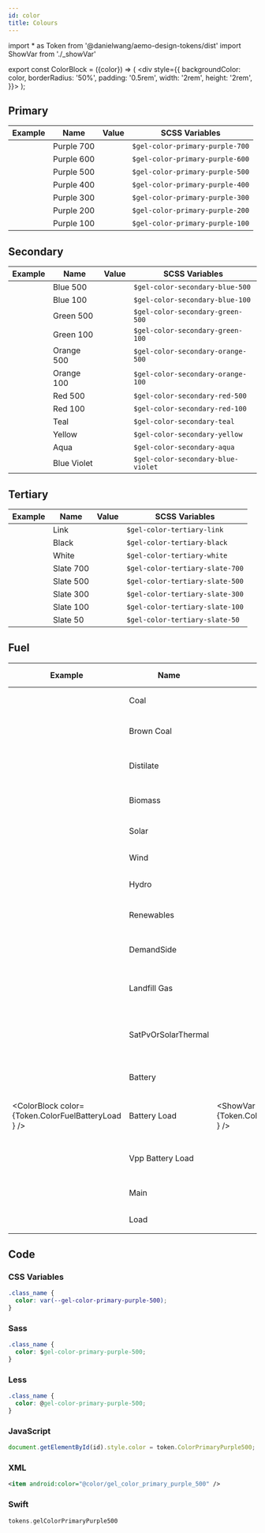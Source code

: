 ```yaml
---
id: color
title: Colours
---
```


import * as Token from '@danielwang/aemo-design-tokens/dist'
import ShowVar from './_showVar'

export const ColorBlock = ({color}) => ( <div style={{
    backgroundColor: color,
    borderRadius: '50%',
    padding: '0.5rem',
    width: '2rem',
    height: '2rem',
  }}></div> );


## Primary
| Example | Name | Value | SCSS Variables 
|---|---|---|---|
| <ColorBlock color={Token.ColorPrimaryPurple700} /> | Purple 700 | <ShowVar code={Token.ColorPrimaryPurple700} /> | `$gel-color-primary-purple-700` 
| <ColorBlock color={Token.ColorPrimaryPurple600} /> | Purple 600 | <ShowVar code={Token.ColorPrimaryPurple600} /> | `$gel-color-primary-purple-600` 
| <ColorBlock color={Token.ColorPrimaryPurple500} /> | Purple 500 | <ShowVar code={Token.ColorPrimaryPurple500} /> | `$gel-color-primary-purple-500` 
| <ColorBlock color={Token.ColorPrimaryPurple400} /> | Purple 400 | <ShowVar code={Token.ColorPrimaryPurple400} /> | `$gel-color-primary-purple-400`
| <ColorBlock color={Token.ColorPrimaryPurple300} /> | Purple 300 | <ShowVar code={Token.ColorPrimaryPurple300} /> | `$gel-color-primary-purple-300`
| <ColorBlock color={Token.ColorPrimaryPurple200} /> | Purple 200 | <ShowVar code={Token.ColorPrimaryPurple200} /> | `$gel-color-primary-purple-200`
| <ColorBlock color={Token.ColorPrimaryPurple100} /> | Purple 100 | <ShowVar code={Token.ColorPrimaryPurple100} /> | `$gel-color-primary-purple-100`


## Secondary

| Example | Name | Value | SCSS Variables 
|---|---|---|---|
| <ColorBlock color={Token.ColorSecondaryBlue500} /> | Blue 500 | <ShowVar code={Token.ColorSecondaryBlue500} /> | `$gel-color-secondary-blue-500` 
| <ColorBlock color={Token.ColorSecondaryBlue100} /> | Blue 100 | <ShowVar code={Token.ColorSecondaryBlue100} /> | `$gel-color-secondary-blue-100` 
| <ColorBlock color={Token.ColorSecondaryGreen500} /> | Green 500 | <ShowVar code={Token.ColorSecondaryGreen500} /> | `$gel-color-secondary-green-500` 
| <ColorBlock color={Token.ColorSecondaryGreen100} /> | Green 100 | <ShowVar code={Token.ColorSecondaryGreen100} /> | `$gel-color-secondary-green-100` 
| <ColorBlock color={Token.ColorSecondaryOrange500} /> | Orange 500 | <ShowVar code={Token.ColorSecondaryOrange500} /> | `$gel-color-secondary-orange-500` 
| <ColorBlock color={Token.ColorSecondaryOrange100} /> | Orange 100 | <ShowVar code={Token.ColorSecondaryOrange100} /> | `$gel-color-secondary-orange-100` 
| <ColorBlock color={Token.ColorSecondaryRed500} /> | Red 500 | <ShowVar code={Token.ColorSecondaryRed500} /> | `$gel-color-secondary-red-500` 
| <ColorBlock color={Token.ColorSecondaryRed100} /> | Red 100 | <ShowVar code={Token.ColorSecondaryRed100} /> | `$gel-color-secondary-red-100` 
| <ColorBlock color={Token.ColorSecondaryTeal} /> | Teal | <ShowVar code={Token.ColorSecondaryTeal} /> | `$gel-color-secondary-teal` 
| <ColorBlock color={Token.ColorSecondaryYellow} /> | Yellow | <ShowVar code={Token.ColorSecondaryYellow} /> | `$gel-color-secondary-yellow` 
| <ColorBlock color={Token.ColorSecondaryAqua} /> | Aqua | <ShowVar code={Token.ColorSecondaryAqua} /> | `$gel-color-secondary-aqua` 
| <ColorBlock color={Token.ColorSecondaryBlueViolet} /> | Blue Violet | <ShowVar code={Token.ColorSecondaryBlueViolet} /> | `$gel-color-secondary-blue-violet` 

## Tertiary
| Example | Name | Value | SCSS Variables 
|---|---|---|---|
| <ColorBlock color={Token.ColorTertiaryLink} /> | Link | <ShowVar code={Token.ColorTertiaryLink} /> | `$gel-color-tertiary-link`
| <ColorBlock color={Token.ColorTertiaryBlack} /> | Black | <ShowVar code={Token.ColorTertiaryBlack} /> | `$gel-color-tertiary-black`
| <ColorBlock color={Token.ColorTertiaryWhite} /> | White | <ShowVar code={Token.ColorTertiaryWhite} /> | `$gel-color-tertiary-white`  
| <ColorBlock color={Token.ColorTertiarySlate700} /> | Slate 700 | <ShowVar code={Token.ColorTertiarySlate700} /> | `$gel-color-tertiary-slate-700`  
| <ColorBlock color={Token.ColorTertiarySlate500} /> | Slate 500 | <ShowVar code={Token.ColorTertiarySlate500} /> | `$gel-color-tertiary-slate-500`  
| <ColorBlock color={Token.ColorTertiarySlate300} /> | Slate 300 | <ShowVar code={Token.ColorTertiarySlate300} /> | `$gel-color-tertiary-slate-300`  
| <ColorBlock color={Token.ColorTertiarySlate100} /> | Slate 100 | <ShowVar code={Token.ColorTertiarySlate100} /> | `$gel-color-tertiary-slate-100`  
| <ColorBlock color={Token.ColorTertiarySlate50} /> | Slate 50 | <ShowVar code={Token.ColorTertiarySlate50} /> | `$gel-color-tertiary-slate-50`  

## Fuel
| Example | Name | Value | SCSS Variables 
|---|---|---|---|
| <ColorBlock color={Token.ColorFuelCoal} /> | Coal | <ShowVar code={Token.ColorFuelCoal} /> | `$gel-color-fuel-coal` 
| <ColorBlock color={Token.ColorFuelBrownCoal} /> | Brown Coal | <ShowVar code={Token.ColorFuelBrownCoal} /> | `$gel-color-fuel-brown-coal` 
| <ColorBlock color={Token.ColorFuelDistilate} /> | Distilate | <ShowVar code={Token.ColorFuelDistilate} /> | `$gel-color-fuel-distilate` 
| <ColorBlock color={Token.ColorFuelBiomass} /> | Biomass | <ShowVar code={Token.ColorFuelBiomass} /> | `$gel-color-fuel-biomass` 
| <ColorBlock color={Token.ColorFuelSolar} /> | Solar | <ShowVar code={Token.ColorFuelSolar} /> | `$gel-color-fuel-solar` 
| <ColorBlock color={Token.ColorFuelWind} /> | Wind | <ShowVar code={Token.ColorFuelWind} /> | `$gel-color-fuel-wind` 
| <ColorBlock color={Token.ColorFuelHydro} /> | Hydro | <ShowVar code={Token.ColorFuelHydro} /> | `$gel-color-fuel-hydro` 
| <ColorBlock color={Token.ColorFuelRenewables} /> | Renewables | <ShowVar code={Token.ColorFuelRenewables} /> | `$gel-color-fuel-renewables` 
| <ColorBlock color={Token.ColorFuelDemandSide} /> | DemandSide | <ShowVar code={Token.ColorFuelDemandSide} /> | `$gel-color-fuel-demandSide` 
| <ColorBlock color={Token.ColorFuelLandfillGas} /> | Landfill Gas | <ShowVar code={Token.ColorFuelLandfillGas} /> | `$gel-color-fuel-landfill-gas` 
| <ColorBlock color={Token.ColorFuelSatPvOrSolarThermal} /> | SatPvOrSolarThermal | <ShowVar code={Token.ColorFuelSatPvOrSolarThermal} /> | `$gel-color-fuel-sat-pv-or-solar-thermal` 
| <ColorBlock color={Token.ColorFuelBattery} /> | Battery | <ShowVar code={Token.ColorFuelBattery} /> | `$gel-color-fuel-battery` 
| <ColorBlock color={Token.ColorFuelBatteryLoad } /> | Battery Load  | <ShowVar code={Token.ColorFuelBatteryLoad } /> | `$gel-color-fuel-battery-load ` 
| <ColorBlock color={Token.ColorFuelVppBatteryLoad} /> | Vpp Battery Load | <ShowVar code={Token.ColorFuelVppBatteryLoad} /> | `$gel-color-fuel-vpp-battery-load` 
| <ColorBlock color={Token.ColorFuelMain} /> | Main | <ShowVar code={Token.ColorFuelCoal} /> | `$gel-color-fuel-main` 
| <ColorBlock color={Token.ColorFuelLoad} /> | Load | <ShowVar code={Token.ColorFuelLoad} /> | `$gel-color-fuel-load` 

## Code

### CSS Variables

```css
.class_name {
  color: var(--gel-color-primary-purple-500);
}
```

### Sass

```css
.class_name {
  color: $gel-color-primary-purple-500;
}
```

### Less

```css
.class_name {
  color: @gel-color-primary-purple-500;
}
```

### JavaScript

```js
document.getElementById(id).style.color = token.ColorPrimaryPurple500;
```

### XML

```xml
<item android:color="@color/gel_color_primary_purple_500" />
```

### Swift

```swift
tokens.gelColorPrimaryPurple500
```